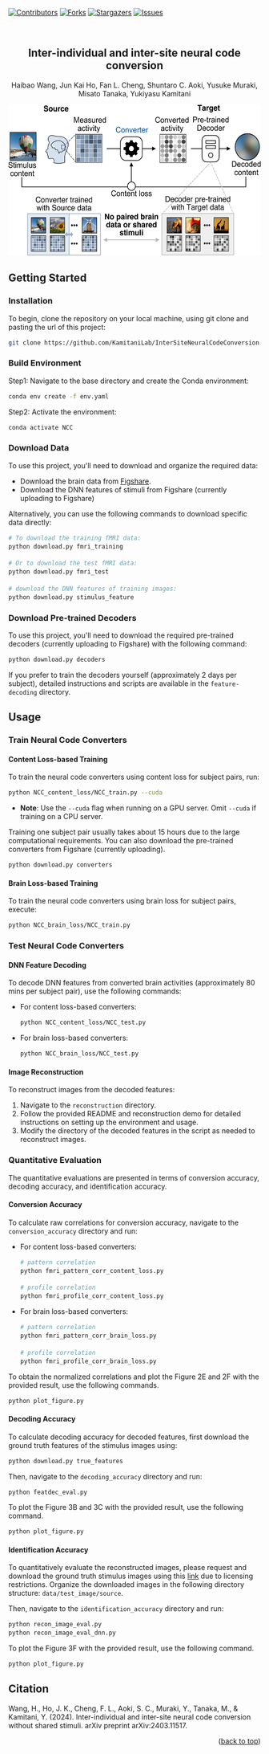
<!-- Improved compatibility of back to top link: See: https://github.com/othneildrew/Best-README-Template/pull/73 -->
<a name="readme-top"></a>

<!-- PROJECT SHIELDS -->
[![Contributors][contributors-shield]][contributors-url]
[![Forks][forks-shield]][forks-url]
[![Stargazers][stars-shield]][stars-url]
[![Issues][issues-shield]][issues-url]

<br />

<h2 align="center">Inter-individual and inter-site neural code conversion</h2>

  <p align="center">
Haibao Wang, Jun Kai Ho, Fan L. Cheng, Shuntaro C. Aoki, Yusuke Muraki, Misato Tanaka, Yukiyasu Kamitani
<p align="center">


<div align="center">

  <a href="https://github.com/KamitaniLab/InterSiteNeuralCodeConversion/blob/main/">
    <img src="figure/NCC.png",width="800" height="300">
  </a> 

</div>

<!-- MARKDOWN LINKS & IMAGES -->
<!-- https://www.markdownguide.org/basic-syntax/#reference-style-links -->
[contributors-shield]: https://img.shields.io/github/contributors/KamitaniLab/InterSiteNeuralCodeConversion.svg?style=for-the-badge
[contributors-url]: https://github.com/KamitaniLab/InterSiteNeuralCodeConversion/graphs/contributors
[forks-shield]: https://img.shields.io/github/forks/KamitaniLab/InterSiteNeuralCodeConversion.svg?style=for-the-badge
[forks-url]: https://github.com/KamitaniLab/InterSiteNeuralCodeConversion/forks
[stars-shield]: https://img.shields.io/github/issues/KamitaniLab/InterSiteNeuralCodeConversion.svg?style=for-the-badge
[stars-url]: https://github.com/KamitaniLab/InterSiteNeuralCodeConversion/stargazers
[issues-shield]: https://img.shields.io/github/stars/KamitaniLab/InterSiteNeuralCodeConversion.svg?style=for-the-badge
[issues-url]: https://github.com/KamitaniLab/InterSiteNeuralCodeConversion/issues
[license-shield]: https://img.shields.io/github/license/github_username/repo_name.svg?style=for-the-badge
[license-url]: https://github.com/github_username/repo_name/blob/master/LICENSE.txt

## Getting Started
### Installation
To begin, clone the repository on your local machine, using git clone and pasting the url of this project:
   ```sh
   git clone https://github.com/KamitaniLab/InterSiteNeuralCodeConversion.git
   ````
   
### Build Environment

Step1: Navigate to the base directory and create the Conda environment:
  ```sh
  conda env create -f env.yaml
  ```
Step2: Activate the environment:
  ```sh
  conda activate NCC
  ```
### Download Data

To use this project, you'll need to download and organize the required data:
- Download the brain data from [Figshare](https://figshare.com/articles/dataset/Inter-individual_deep_image_reconstruction/17985578).
- Download the DNN features of stimuli from Figshare (currently uploading to Figshare)

Alternatively, you can use the following commands to download specific data directly:
 ```sh
# To download the training fMRI data:
python download.py fmri_training

# Or to download the test fMRI data:
python download.py fmri_test

# download the DNN features of training images:
python download.py stimulus_feature
 ```

### Download Pre-trained Decoders

To use this project, you'll need to download the required pre-trained decoders (currently uploading to Figshare) with the following command:

```sh
python download.py decoders
```

If you prefer to train the decoders yourself (approximately 2 days per subject), detailed instructions and scripts are available in the `feature-decoding` directory.
## Usage

### Train Neural Code Converters

#### Content Loss-based Training

To train the neural code converters using content loss for subject pairs, run:

```sh
python NCC_content_loss/NCC_train.py --cuda
```

* **Note**: Use the `--cuda` flag when running on a GPU server. Omit `--cuda` if training on a CPU server.

Training one subject pair usually takes about 15 hours due to the large computational requirements. You can also download the pre-trained converters from Figshare (currently uploading).

```sh
python download.py converters
```

#### Brain Loss-based Training

To train the neural code converters using brain loss for subject pairs, execute:

```sh
python NCC_brain_loss/NCC_train.py
```

### Test Neural Code Converters

#### DNN Feature Decoding

To decode DNN features from converted brain activities (approximately 80 mins per subject pair), use the following commands:

- For content loss-based converters:

  ```sh
  python NCC_content_loss/NCC_test.py
  ```

- For brain loss-based converters:

  ```sh
  python NCC_brain_loss/NCC_test.py
  ```

#### Image Reconstruction

To reconstruct images from the decoded features:

1. Navigate to the `reconstruction` directory.
2. Follow the provided README and reconstruction demo for detailed instructions on setting up the environment and usage.
3. Modify the directory of the decoded features in the script as needed to reconstruct images.

### Quantitative Evaluation
The quantitative evaluations are presented in terms of conversion accuracy, decoding accuracy, and identification accuracy.

#### Conversion Accuracy
To calculate raw correlations for conversion accuracy, navigate to the `conversion_accuracy` directory and run:

- For content loss-based converters:

  ```sh
  # pattern correlation
  python fmri_pattern_corr_content_loss.py
  
  # profile correlation
  python fmri_profile_corr_content_loss.py
  ```
  
- For brain loss-based converters:

  ```sh
  # pattern correlation
  python fmri_pattern_corr_brain_loss.py
  
  # profile correlation
  python fmri_profile_corr_brain_loss.py
  ```

To obtain the normalized correlations and plot the Figure 2E and 2F with the provided result, use the following commands.
```sh
python plot_figure.py
```

#### Decoding Accuracy
To calculate decoding accuracy for decoded features, first download the ground truth features of the stimulus images using:
```sh
python download.py true_features
```

Then, navigate to the `decoding_accuracy` directory and run:
```sh
python featdec_eval.py
```
To plot the Figure 3B and 3C with the provided result, use the following command.
```sh
python plot_figure.py
```
#### Identification Accuracy
To quantitatively evaluate the reconstructed images, please request and download the ground truth stimulus images using this [link](https://forms.gle/ujvA34948Xg49jdn9) due to licensing restrictions. Organize the downloaded images in the following directory structure: `data/test_image/source`.

Then, navigate to the `identification_accuracy` directory and run:
```sh
python recon_image_eval.py
python recon_image_eval_dnn.py
```
To plot the Figure 3F with the provided result, use the following command.
```sh
python plot_figure.py
```

## Citation

Wang, H., Ho, J. K., Cheng, F. L., Aoki, S. C., Muraki, Y., Tanaka, M., & Kamitani, Y. (2024). Inter-individual and inter-site neural code conversion without shared stimuli. arXiv preprint arXiv:2403.11517.

<p align="right">(<a href="#readme-top">back to top</a>)</p>
